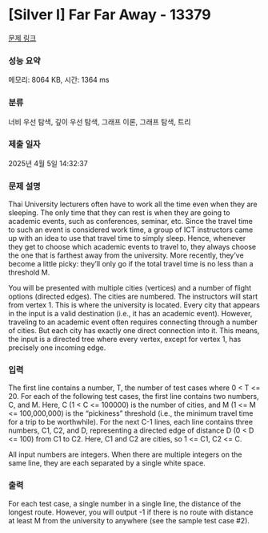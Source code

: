 # [Silver I] Far Far Away - 13379 

[문제 링크](https://www.acmicpc.net/problem/13379) 

### 성능 요약

메모리: 8064 KB, 시간: 1364 ms

### 분류

너비 우선 탐색, 깊이 우선 탐색, 그래프 이론, 그래프 탐색, 트리

### 제출 일자

2025년 4월 5일 14:32:37

### 문제 설명

<p>Thai University lecturers often have to work all the time even when they are sleeping. The only time that they can rest is when they are going to academic events, such as conferences, seminar, etc. Since the travel time to such an event is considered work time, a group of ICT instructors came up with an idea to use that travel time to simply sleep. Hence, whenever they get to choose which academic events to travel to, they always choose the one that is farthest away from the university. More recently, they’ve become a little picky: they’ll only go if the total travel time is no less than a threshold M.</p>

<p>You will be presented with multiple cities (vertices) and a number of flight options (directed edges). The cities are numbered. The instructors will start from vertex 1. This is where the university is located. Every city that appears in the input is a valid destination (i.e., it has an academic event). However, traveling to an academic event often requires connecting through a number of cities. But each city has exactly one direct connection into it. This means, the input is a directed tree where every vertex, except for vertex 1, has precisely one incoming edge.</p>

### 입력 

 <p>The first line contains a number, T, the number of test cases where 0 < T <= 20. For each of the following test cases, the first line contains two numbers, C, and M. Here, C (1 < C <= 100000) is the number of cities, and M (1 <= M <= 100,000,000) is the “pickiness” threshold (i.e., the minimum travel time for a trip to be worthwhile). For the next C-1 lines, each line contains three numbers, C1, C2, and D, representing a directed edge of distance D (0 < D <= 100) from C1 to C2. Here, C1 and C2 are cities, so 1 <= C1, C2 <= C.</p>

<p>All input numbers are integers. When there are multiple integers on the same line, they are each separated by a single white space.</p>

### 출력 

 <p>For each test case, a single number in a single line, the distance of the longest route. However, you will output -1 if there is no route with distance at least M from the university to anywhere (see the sample test case #2).</p>

<p> </p>

